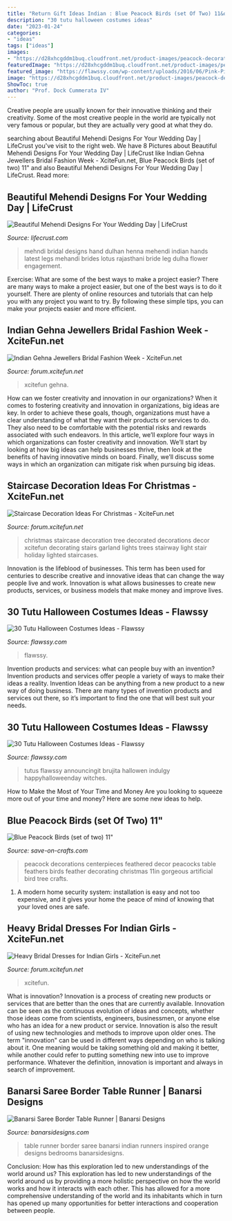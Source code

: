 ```yaml
---
title: "Return Gift Ideas Indian : Blue Peacock Birds (set Of Two) 11&quot;"
description: "30 tutu halloween costumes ideas"
date: "2023-01-24"
categories:
- "ideas"
tags: ["ideas"]
images:
- "https://d28xhcgddm1buq.cloudfront.net/product-images/peacock-decorations-11in-1.jpg"
featuredImage: "https://d28xhcgddm1buq.cloudfront.net/product-images/peacock-decorations-11in-1.jpg"
featured_image: "https://flawssy.com/wp-content/uploads/2016/06/Pink-Pirate-Tutu-Costume.jpg"
image: "https://d28xhcgddm1buq.cloudfront.net/product-images/peacock-decorations-11in-1.jpg"
ShowToc: true
author: "Prof. Dock Cummerata IV"
---
```



Creative people are usually known for their innovative thinking and their creativity. Some of the most creative people in the world are typically not very famous or popular, but they are actually very good at what they do.

	

		
searching about Beautiful Mehendi Designs For Your Wedding Day | LifeCrust you've visit to the right web. We have 8 Pictures about Beautiful Mehendi Designs For Your Wedding Day | LifeCrust like Indian Gehna Jewellers Bridal Fashion Week - XciteFun.net, Blue Peacock Birds (set of two) 11&quot; and also Beautiful Mehendi Designs For Your Wedding Day | LifeCrust. Read more:
		
    
## Beautiful Mehendi Designs For Your Wedding Day | LifeCrust

<img loading=lazy src="http://www.lifecrust.com/wp-content/uploads/2017/08/e00bbd48c90d4f8c1708cfaa426b075e.jpg" onerror="this.onerror=null;this.src='https://tse3.mm.bing.net/th?id=OIP.BkW9vaU23bgb7EV4iPSregHaNK&amp;pid=15.1';" alt="Beautiful Mehendi Designs For Your Wedding Day | LifeCrust">

_Source: lifecrust.com_

>mehndi bridal designs hand dulhan henna mehendi indian hands latest legs mehandi brides lotus rajasthani bride leg dulha flower engagement. 

	

Exercise: What are some of the best ways to make a project easier?
There are many ways to make a project easier, but one of the best ways is to do it yourself. There are plenty of online resources and tutorials that can help you with any project you want to try. By following these simple tips, you can make your projects easier and more efficient.

    
## Indian Gehna Jewellers Bridal Fashion Week - XciteFun.net

<img loading=lazy src="https://img.xcitefun.net/users/2014/01/353072,xcitefun-gehna-jewellers-bridal-wear-23.jpg" onerror="this.onerror=null;this.src='https://tse4.mm.bing.net/th?id=OIP.EdSQnLxfBObj5NDsLeW4SgHaLG&amp;pid=15.1';" alt="Indian Gehna Jewellers Bridal Fashion Week - XciteFun.net">

_Source: forum.xcitefun.net_

>xcitefun gehna. 

	

How can we foster creativity and innovation in our organizations?
When it comes to fostering creativity and innovation in organizations, big ideas are key. In order to achieve these goals, though, organizations must have a clear understanding of what they want their products or services to do. They also need to be comfortable with the potential risks and rewards associated with such endeavors.
In this article, we’ll explore four ways in which organizations can foster creativity and innovation. We’ll start by looking at how big ideas can help businesses thrive, then look at the benefits of having innovative minds on board. Finally, we’ll discuss some ways in which an organization can mitigate risk when pursuing big ideas.

    
## Staircase Decoration Ideas For Christmas - XciteFun.net

<img loading=lazy src="http://img.xcitefun.net/users/2014/11/365866,xcitefun-staircase-christmas-1.jpg" onerror="this.onerror=null;this.src='https://tse2.mm.bing.net/th?id=OIP.vCHFJxWDDQNtAKfO8fpE9gAAAA&amp;pid=15.1';" alt="Staircase Decoration Ideas For Christmas - XciteFun.net">

_Source: forum.xcitefun.net_

>christmas staircase decoration tree decorated decorations decor xcitefun decorating stairs garland lights trees stairway light stair holiday lighted staircases. 

	

Innovation is the lifeblood of businesses. This term has been used for centuries to describe creative and innovative ideas that can change the way people live and work. Innovation is what allows businesses to create new products, services, or business models that make money and improve lives.

    
## 30 Tutu Halloween Costumes Ideas - Flawssy

<img loading=lazy src="https://flawssy.com/wp-content/uploads/2016/06/Pink-Pirate-Tutu-Costume.jpg" onerror="this.onerror=null;this.src='https://tse1.mm.bing.net/th?id=OIP.24flhUEF3VLLXQuPAwX2yQHaKr&amp;pid=15.1';" alt="30 Tutu Halloween Costumes Ideas - Flawssy">

_Source: flawssy.com_

>flawssy. 

	

Invention products and services: what can people buy with an invention?
Invention products and services offer people a variety of ways to make their ideas a reality. Invention Ideas can be anything from a new product to a new way of doing business. There are many types of invention products and services out there, so it’s important to find the one that will best suit your needs.

    
## 30 Tutu Halloween Costumes Ideas - Flawssy

<img loading=lazy src="https://www.flawssy.com/wp-content/uploads/2016/06/Tutu-Dress-Halloween-Costumes-ideas.jpg" onerror="this.onerror=null;this.src='https://tse1.mm.bing.net/th?id=OIP.IfZ3GXH9lYOQA5z0Aq_4LAHaLH&amp;pid=15.1';" alt="30 Tutu Halloween Costumes Ideas - Flawssy">

_Source: flawssy.com_

>tutus flawssy announcingit brujita hallowen indulgy happyhalloweenday witches. 

	

How to Make the Most of Your Time and Money
Are you looking to squeeze more out of your time and money? Here are some new ideas to help.

    
## Blue Peacock Birds (set Of Two) 11&quot;

<img loading=lazy src="https://d28xhcgddm1buq.cloudfront.net/product-images/peacock-decorations-11in-1.jpg" onerror="this.onerror=null;this.src='https://tse3.mm.bing.net/th?id=OIP.s9DeIMrsS-f_lsdVc-KnkwHaLG&amp;pid=15.1';" alt="Blue Peacock Birds (set of two) 11&quot;">

_Source: save-on-crafts.com_

>peacock decorations centerpieces feathered decor peacocks table feathers birds feather decorating christmas 11in gorgeous artificial bird tree crafts. 

	

1. A modern home security system: installation is easy and not too expensive, and it gives your home the peace of mind of knowing that your loved ones are safe. 

    
## Heavy Bridal Dresses For Indian Girls - XciteFun.net

<img loading=lazy src="https://img.xcitefun.net/users/2014/07/359568,xcitefun-heavy-bridal-dress-6.jpg" onerror="this.onerror=null;this.src='https://tse3.mm.bing.net/th?id=OIP.NK9Fq0MGqGirJ8qS0hjqPQHaJ5&amp;pid=15.1';" alt="Heavy Bridal Dresses for Indian Girls - XciteFun.net">

_Source: forum.xcitefun.net_

>xcitefun. 

	

What is innovation?
Innovation is a process of creating new products or services that are better than the ones that are currently available. Innovation can be seen as the continuous evolution of ideas and concepts, whether those ideas come from scientists, engineers, businessmen, or anyone else who has an idea for a new product or service. Innovation is also the result of using new technologies and methods to improve upon older ones.
The term "innovation" can be used in different ways depending on who is talking about it. One meaning would be taking something old and making it better, while another could refer to putting something new into use to improve performance. Whatever the definition, innovation is important and always in search of improvement.

    
## Banarsi Saree Border Table Runner | Banarsi Designs

<img loading=lazy src="http://www.banarsidesigns.com/media/catalog/product/cache/1/image/850x/040ec09b1e35df139433887a97daa66f/o/r/orange_1_5.jpg" onerror="this.onerror=null;this.src='https://tse1.mm.bing.net/th?id=OIP.XL9XjB5KyeiNt5AH_vV7swHaKt&amp;pid=15.1';" alt="Banarsi Saree Border Table Runner | Banarsi Designs">

_Source: banarsidesigns.com_

>table runner border saree banarsi indian runners inspired orange designs bedrooms banarsidesigns. 

	

Conclusion: How has this exploration led to new understandings of the world around us?
This exploration has led to new understandings of the world around us by providing a more holistic perspective on how the world works and how it interacts with each other. This has allowed for a more comprehensive understanding of the world and its inhabitants which in turn has opened up many opportunities for better interactions and cooperation between people.

